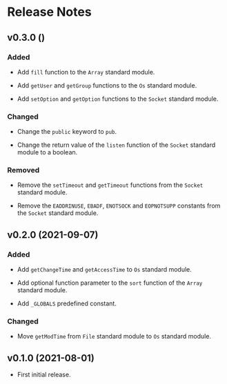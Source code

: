 # Release Notes

## v0.3.0 ()

### Added

- Add `fill` function to the `Array` standard module.

- Add `getUser` and `getGroup` functions to the `Os` standard module.

- Add `setOption` and `getOption` functions to the `Socket` standard module.

### Changed

- Change the `public` keyword to `pub`.

- Change the return value of the `listen` function of the `Socket` standard module to a boolean.

### Removed

- Remove the `setTimeout` and `getTimeout` functions from the `Socket` standard module.

- Remove the `EADDRINUSE`, `EBADF`, `ENOTSOCK` and `EOPNOTSUPP` constants from the `Socket` standard module.

## v0.2.0 (2021-09-07)

### Added

- Add `getChangeTime` and `getAccessTime` to `Os` standard module.

- Add optional function parameter to the `sort` function of the `Array` standard module.

- Add `_GLOBALS` predefined constant.

### Changed

- Move `getModTime` from `File` standard module to `Os` standard module.

## v0.1.0 (2021-08-01)

- First initial release.
